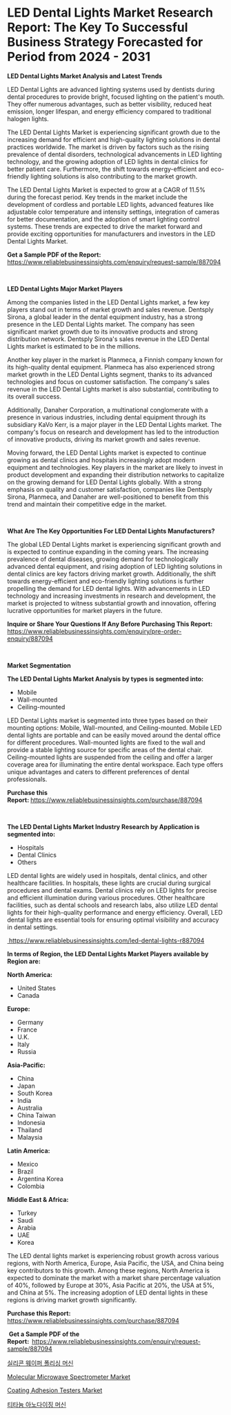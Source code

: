 <p><h1>LED Dental Lights Market Research Report: The Key To Successful Business Strategy Forecasted for Period from 2024 - 2031</h1></p><p><strong>LED Dental Lights Market Analysis and Latest Trends</strong></p>
<p><p>LED Dental Lights are advanced lighting systems used by dentists during dental procedures to provide bright, focused lighting on the patient's mouth. They offer numerous advantages, such as better visibility, reduced heat emission, longer lifespan, and energy efficiency compared to traditional halogen lights.</p><p>The LED Dental Lights Market is experiencing significant growth due to the increasing demand for efficient and high-quality lighting solutions in dental practices worldwide. The market is driven by factors such as the rising prevalence of dental disorders, technological advancements in LED lighting technology, and the growing adoption of LED lights in dental clinics for better patient care. Furthermore, the shift towards energy-efficient and eco-friendly lighting solutions is also contributing to the market growth.</p><p>The LED Dental Lights Market is expected to grow at a CAGR of 11.5% during the forecast period. Key trends in the market include the development of cordless and portable LED lights, advanced features like adjustable color temperature and intensity settings, integration of cameras for better documentation, and the adoption of smart lighting control systems. These trends are expected to drive the market forward and provide exciting opportunities for manufacturers and investors in the LED Dental Lights Market.</p></p>
<p><strong>Get a Sample PDF of the Report:&nbsp;</strong> <a href="https://www.reliablebusinessinsights.com/enquiry/request-sample/887094">https://www.reliablebusinessinsights.com/enquiry/request-sample/887094</a></p>
<p>&nbsp;</p>
<p><strong>LED Dental Lights Major Market Players</strong></p>
<p><p>Among the companies listed in the LED Dental Lights market, a few key players stand out in terms of market growth and sales revenue. Dentsply Sirona, a global leader in the dental equipment industry, has a strong presence in the LED Dental Lights market. The company has seen significant market growth due to its innovative products and strong distribution network. Dentsply Sirona's sales revenue in the LED Dental Lights market is estimated to be in the millions.</p><p>Another key player in the market is Planmeca, a Finnish company known for its high-quality dental equipment. Planmeca has also experienced strong market growth in the LED Dental Lights segment, thanks to its advanced technologies and focus on customer satisfaction. The company's sales revenue in the LED Dental Lights market is also substantial, contributing to its overall success.</p><p>Additionally, Danaher Corporation, a multinational conglomerate with a presence in various industries, including dental equipment through its subsidiary KaVo Kerr, is a major player in the LED Dental Lights market. The company's focus on research and development has led to the introduction of innovative products, driving its market growth and sales revenue.</p><p>Moving forward, the LED Dental Lights market is expected to continue growing as dental clinics and hospitals increasingly adopt modern equipment and technologies. Key players in the market are likely to invest in product development and expanding their distribution networks to capitalize on the growing demand for LED Dental Lights globally. With a strong emphasis on quality and customer satisfaction, companies like Dentsply Sirona, Planmeca, and Danaher are well-positioned to benefit from this trend and maintain their competitive edge in the market.</p></p>
<p>&nbsp;</p>
<p><strong>What Are The Key Opportunities For LED Dental Lights Manufacturers?</strong></p>
<p><p>The global LED Dental Lights market is experiencing significant growth and is expected to continue expanding in the coming years. The increasing prevalence of dental diseases, growing demand for technologically advanced dental equipment, and rising adoption of LED lighting solutions in dental clinics are key factors driving market growth. Additionally, the shift towards energy-efficient and eco-friendly lighting solutions is further propelling the demand for LED dental lights. With advancements in LED technology and increasing investments in research and development, the market is projected to witness substantial growth and innovation, offering lucrative opportunities for market players in the future.</p></p>
<p><strong>Inquire or Share Your Questions If Any Before Purchasing This Report:</strong> <a href="https://www.reliablebusinessinsights.com/enquiry/pre-order-enquiry/887094">https://www.reliablebusinessinsights.com/enquiry/pre-order-enquiry/887094</a></p>
<p>&nbsp;</p>
<p><strong>Market Segmentation</strong></p>
<p><strong>The LED Dental Lights Market Analysis by types is segmented into:</strong></p>
<p><ul><li>Mobile</li><li>Wall-mounted</li><li>Ceiling-mounted</li></ul></p>
<p><p>LED Dental Lights market is segmented into three types based on their mounting options: Mobile, Wall-mounted, and Ceiling-mounted. Mobile LED dental lights are portable and can be easily moved around the dental office for different procedures. Wall-mounted lights are fixed to the wall and provide a stable lighting source for specific areas of the dental chair. Ceiling-mounted lights are suspended from the ceiling and offer a larger coverage area for illuminating the entire dental workspace. Each type offers unique advantages and caters to different preferences of dental professionals.</p></p>
<p><strong>Purchase this Report:&nbsp;</strong><a href="https://www.reliablebusinessinsights.com/purchase/887094">https://www.reliablebusinessinsights.com/purchase/887094</a></p>
<p>&nbsp;</p>
<p><strong>The LED Dental Lights Market Industry Research by Application is segmented into:</strong></p>
<p><ul><li>Hospitals</li><li>Dental Clinics</li><li>Others</li></ul></p>
<p><p>LED dental lights are widely used in hospitals, dental clinics, and other healthcare facilities. In hospitals, these lights are crucial during surgical procedures and dental exams. Dental clinics rely on LED lights for precise and efficient illumination during various procedures. Other healthcare facilities, such as dental schools and research labs, also utilize LED dental lights for their high-quality performance and energy efficiency. Overall, LED dental lights are essential tools for ensuring optimal visibility and accuracy in dental settings.</p></p>
<p><a href="https://www.reliablebusinessinsights.com/led-dental-lights-r887094">&nbsp;https://www.reliablebusinessinsights.com/led-dental-lights-r887094</a></p>
<p><strong>In terms of Region, the LED Dental Lights Market Players available by Region are:</strong></p>
<p>
    <p> <strong> North America: </strong>
        <ul>
            <li>United States</li>
            <li>Canada</li>
        </ul>
        </p> 
    <p> <strong> Europe: </strong>
        <ul>
            <li>Germany</li>
            <li>France</li>
            <li>U.K.</li>
            <li>Italy</li>
            <li>Russia</li>
        </ul>
        </p> 
    <p> <strong> Asia-Pacific: </strong>
        <ul>
            <li>China</li>
            <li>Japan</li>
            <li>South Korea</li>
            <li>India</li>
            <li>Australia</li>
            <li>China Taiwan</li>
            <li>Indonesia</li>
            <li>Thailand</li>
            <li>Malaysia</li>
        </ul>
        </p> 
    <p> <strong> Latin America: </strong>
        <ul>
            <li>Mexico</li>
            <li>Brazil</li>
            <li>Argentina Korea</li>
            <li>Colombia</li>
        </ul>
        </p> 
    <p> <strong> Middle East & Africa: </strong>
        <ul>
            <li>Turkey</li>
            <li>Saudi</li>
            <li>Arabia</li>
            <li>UAE</li>
            <li>Korea</li>
        </ul>
    </p>
    </p>
<p><p>The LED dental lights market is experiencing robust growth across various regions, with North America, Europe, Asia Pacific, the USA, and China being key contributors to this growth. Among these regions, North America is expected to dominate the market with a market share percentage valuation of 40%, followed by Europe at 30%, Asia Pacific at 20%, the USA at 5%, and China at 5%. The increasing adoption of LED dental lights in these regions is driving market growth significantly.</p></p>
<p><strong>Purchase this Report: </strong><a href="https://www.reliablebusinessinsights.com/purchase/887094">https://www.reliablebusinessinsights.com/purchase/887094</a></p>
<p>&nbsp;<strong>Get a Sample PDF of the Report:&nbsp;&nbsp;</strong><a href="https://www.reliablebusinessinsights.com/enquiry/request-sample/887094">https://www.reliablebusinessinsights.com/enquiry/request-sample/887094</a></p>
<p><strong></strong></p>
<p><p><a href="https://github.com/khytkeqagplkzqvh/Market-Research-Report-List-2/blob/main/6978401181002.md">실리콘 웨이퍼 폴리싱 머신</a></p><p><a href="https://github.com/rakibtthstu9900/Market-Research-Report-List-1/blob/main/molecular-microwave-spectrometer-market.md">Molecular Microwave Spectrometer Market</a></p><p><a href="https://github.com/ernidarwin455/Market-Research-Report-List-1/blob/main/coating-adhesion-testers-market.md">Coating Adhesion Testers Market</a></p><p><a href="https://github.com/bvubpqd5241630/Market-Research-Report-List-2/blob/main/2097453181001.md">티타늄 아노다이징 머신</a></p></p>